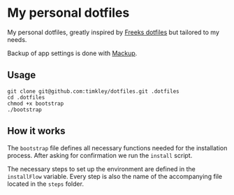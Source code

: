 # My personal dotfiles

My personal dotfiles, greatly inspired by [Freeks dotfiles](https://github.com/freekmurze/dotfiles) but tailored to my needs.

Backup of app settings is done with [Mackup](https://github.com/lra/mackup).

## Usage

```shell
git clone git@github.com:timkley/dotfiles.git .dotfiles
cd .dotfiles
chmod +x bootstrap
./bootstrap
```

## How it works

The `bootstrap` file defines all necessary functions needed for the installation process. After asking for confirmation we run the `install` script.

The necessary steps to set up the environment are defined in the `installFlow` variable. Every step is also the name of the accompanying file located in
the `steps` folder.
